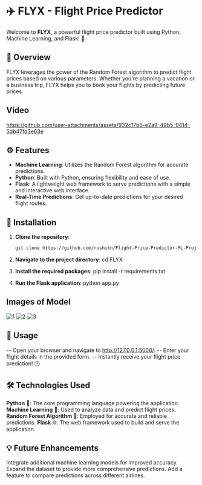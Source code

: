# ✈️ FLYX - Flight Price Predictor
Welcome to **FLYX**, a powerful flight price predictor built using Python, Machine Learning, and Flask! 🚀

## 🧠 Overview

FLYX leverages the power of the Random Forest algorithm to predict flight prices based on various parameters. Whether you're planning a vacation or a business trip, FLYX helps you to book your flights by predicting future prices.

## Video
https://github.com/user-attachments/assets/932c17b5-e2a9-49b5-9414-5db47fd3e63e

## ⚙️ Features

- **Machine Learning**: Utilizes the Random Forest algorithm for accurate predictions.
- **Python**: Built with Python, ensuring flexibility and ease of use.
- **Flask**: A lightweight web framework to serve predictions with a simple and interactive web interface.
- **Real-Time Predictions**: Get up-to-date predictions for your desired flight routes.


## 🚀 Installation

1. **Clone the repository**:
   ```bash
   git clone https://github.com/rushikn/Flight-Price-Predictor-ML-Project

2. **Navigate to the project directory**:
    cd FLYX

3. **Install the required packages**:
    pip install -r requirements.txt

4. **Run the Flask application**:
    python app.py
   
## Images of Model
![1](https://github.com/user-attachments/assets/f957b26c-b7ab-45c9-a0e8-acd905e75129)
![2](https://github.com/user-attachments/assets/3b99cb78-1807-4faa-ab7e-5b219c8ffff0)
![3](https://github.com/user-attachments/assets/831e6a8c-3c7a-41da-be15-71f1137ef310)


## 🌟 Usage
-- Open your browser and navigate to http://127.0.0.1:5000/.
-- Enter your flight details in the provided form.
-- Instantly receive your flight price prediction! 🕒


## 🛠️ Technologies Used
**Python** 🐍: The core programming language powering the application.
**Machine Learning** 🧠: Used to analyze data and predict flight prices.
**Random Forest Algorithm** 🌳: Employed for accurate and reliable predictions.
**Flask** 🌐: The web framework used to build and serve the application.


## 💡 Future Enhancements
Integrate additional machine learning models for improved accuracy.
Expand the dataset to provide more comprehensive predictions.
Add a feature to compare predictions across different airlines.
